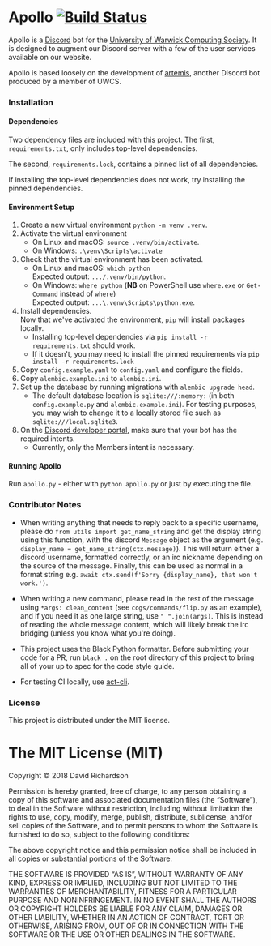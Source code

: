 # Apollo [![Build Status](https://travis-ci.org/UWCS/apollo.svg?branch=master)](https://travis-ci.org/uwcs/apollo)

Apollo is a [Discord](https://discordapp.com/) bot for the [University of Warwick Computing Society](https://uwcs.co.uk).
It is designed to augment our Discord server with a few of the user services available on our website.

Apollo is based loosely on the development of [artemis](https://github.com/rhiannonmichelmore/artemis), another Discord bot produced by a member of UWCS.

### Installation

#### Dependencies

Two dependency files are included with this project.
The first, `requirements.txt`, only includes top-level dependencies.

The second, `requirements.lock`, contains a pinned list of all dependencies.

If installing the top-level dependencies does not work, try installing the pinned dependencies.

#### Environment Setup

1. Create a new virtual environment `python -m venv .venv`.
2. Activate the virtual environment
   - On Linux and macOS: `source .venv/bin/activate`.
   - On Windows: `.\venv\Scripts\activate`
3. Check that the virtual environment has been activated.
   - On Linux and macOS: `which python`  
     Expected output: `.../.venv/bin/python`.
   - On Windows: `where python` (**NB** on PowerShell use `where.exe` or `Get-Command` instead of `where`)  
     Expected output: `...\.venv\Scripts\python.exe`.
4. Install dependencies.  
   Now that we've activated the environment, `pip` will install packages locally.
   - Installing top-level dependencies via `pip install -r requirements.txt` should work.
   - If it doesn't, you may need to install the pinned requirements via `pip install -r requirements.lock`
5. Copy `config.example.yaml` to `config.yaml` and configure the fields.
6. Copy `alembic.example.ini` to `alembic.ini`.
7. Set up the database by running migrations with `alembic upgrade head`.
   - The default database location is `sqlite:///:memory:` (in both `config.example.py` and `alembic.example.ini`).
     For testing purposes, you may wish to change it to a locally stored file such as `sqlite:///local.sqlite3`.
8. On the [Discord developer portal](https://discord.com/developers/), make sure that your bot has the required intents.
   - Currently, only the Members intent is necessary.

#### Running Apollo

Run `apollo.py` - either with `python apollo.py` or just by executing the file.

### Contributor Notes

* When writing anything that needs to reply back to a specific username, please do `from utils import get_name_string` and get the display string using this function, with the discord `Message` object as the argument (e.g. `display_name = get_name_string(ctx.message)`).
  This will return either a discord username, formatted correctly, or an irc nickname depending on the source of the message.
  Finally, this can be used as normal in a format string e.g. `await ctx.send(f'Sorry {display_name}, that won't work.')`.

* When writing a new command, please read in the rest of the message using `*args: clean_content` (see `cogs/commands/flip.py` as an example), and if you need it as one large string, use `" ".join(args)`.
  This is instead of reading the whole message content, which will likely break the irc bridging (unless you know what you're doing).

* This project uses the Black Python formatter.
  Before submitting your code for a PR, run `black .` on the root directory of this project to bring all of your up to spec for the code style guide.
  
* For testing CI locally, use [act-cli](https://github.com/nektos/act).

### License

This project is distributed under the MIT license.

The MIT License (MIT)
=====================

Copyright © 2018 David Richardson

Permission is hereby granted, free of charge, to any person
obtaining a copy of this software and associated documentation
files (the “Software”), to deal in the Software without
restriction, including without limitation the rights to use,
copy, modify, merge, publish, distribute, sublicense, and/or sell
copies of the Software, and to permit persons to whom the
Software is furnished to do so, subject to the following
conditions:

The above copyright notice and this permission notice shall be
included in all copies or substantial portions of the Software.

THE SOFTWARE IS PROVIDED “AS IS”, WITHOUT WARRANTY OF ANY KIND,
EXPRESS OR IMPLIED, INCLUDING BUT NOT LIMITED TO THE WARRANTIES
OF MERCHANTABILITY, FITNESS FOR A PARTICULAR PURPOSE AND
NONINFRINGEMENT. IN NO EVENT SHALL THE AUTHORS OR COPYRIGHT
HOLDERS BE LIABLE FOR ANY CLAIM, DAMAGES OR OTHER LIABILITY,
WHETHER IN AN ACTION OF CONTRACT, TORT OR OTHERWISE, ARISING
FROM, OUT OF OR IN CONNECTION WITH THE SOFTWARE OR THE USE OR
OTHER DEALINGS IN THE SOFTWARE.

